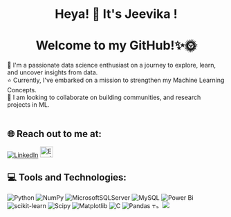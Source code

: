 
<div align="center">
    <h1> Heya! 👋 It's Jeevika ! </h1>
    <h1> Welcome to my GitHub!✨🌞</h1>
</div>

🌱 I'm a passionate data science enthusiast on a journey to explore, learn, and uncover insights from data.<br>⭐️ Currently, I've embarked on a mission to strengthen my Machine Learning Concepts.<br>🤝 I am looking to collaborate on building communities, and research projects in ML.<br><br> 


## 🌐 Reach out to me at:<br> 
[![LinkedIn](https://img.shields.io/badge/LinkedIn-%230077B5.svg?logo=linkedin&logoColor=white)](https://linkedin.com/in/jeevika2003sharma) 
<a href="mailto:jeevika2003sharma@gmail.com">
    <img src="https://cdn4.iconfinder.com/data/icons/social-media-logos-6/512/112-gmail_email_mail-512.png" width="30" height="25" alt="Email">
</a>
## 💻 Tools and Technologies:
![Python](https://img.shields.io/badge/python-3670A0?style=for-the-badge&logo=python&logoColor=ffdd54) ![NumPy](https://img.shields.io/badge/numpy-%23013243.svg?style=for-the-badge&logo=numpy&logoColor=white)  ![MicrosoftSQLServer](https://img.shields.io/badge/Microsoft%20SQL%20Server-CC2927?style=for-the-badge&logo=microsoft%20sql%20server&logoColor=white) ![MySQL](https://img.shields.io/badge/mysql-4479A1.svg?style=for-the-badge&logo=mysql&logoColor=white) ![Power Bi](https://img.shields.io/badge/power_bi-F2C811?style=for-the-badge&logo=powerbi&logoColor=black) ![scikit-learn](https://img.shields.io/badge/scikit--learn-%23F7931E.svg?style=for-the-badge&logo=scikit-learn&logoColor=white) ![Scipy](https://img.shields.io/badge/SciPy-%230C55A5.svg?style=for-the-badge&logo=scipy&logoColor=%white) ![Matplotlib](https://img.shields.io/badge/Matplotlib-%23ffffff.svg?style=for-the-badge&logo=Matplotlib&logoColor=black) ![C](https://img.shields.io/badge/c-%2300599C.svg?style=for-the-badge&logo=c&logoColor=white) ![Pandas](https://img.shields.io/badge/pandas-%23150458.svg?style=for-the-badge&logo=pandas&logoColor=white) <img src="https://www.vhv.rs/dpng/d/204-2048349_tableau-logo-tableau-logo-png-transparent-png.png" alt="Tableau" width="20" height="10"> ![](https://github-readme-stats.vercel.app/api/top-langs/?username=JeevikaSharma&theme=highcontrast&hide_border=false&include_all_commits=false&count_private=false&layout=compact)

